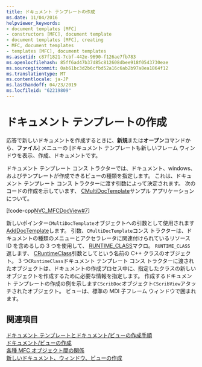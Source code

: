```yaml
---
title: ドキュメント テンプレートの作成
ms.date: 11/04/2016
helpviewer_keywords:
- document templates [MFC]
- constructors [MFC], document template
- document templates [MFC], creating
- MFC, document templates
- templates [MFC], document templates
ms.assetid: c87f1821-7cbf-442e-9690-f126ae7fb783
ms.openlocfilehash: 85ff6ad47b37d85c812608dbee918f0543730eae
ms.sourcegitcommit: 0ab61bc3d2b6cfbd52a16c6ab2b97a8ea1864f12
ms.translationtype: MT
ms.contentlocale: ja-JP
ms.lasthandoff: 04/23/2019
ms.locfileid: "62219809"
---
```

# <a name="document-template-creation"></a>ドキュメント テンプレートの作成

応答で新しいドキュメントを作成するときに、**新規**または**オープン**コマンドから、**ファイル**] メニューの [ドキュメント テンプレートも新しいフレーム ウィンドウを表示、作成、ドキュメントです。

ドキュメント テンプレート コンス トラクターでは、ドキュメント、windows、およびテンプレートが作成できるビューの種類を指定します。 これは、ドキュメント テンプレート コンス トラクターに渡す引数によって決定されます。 次のコードの作成を示しています、 [CMultiDocTemplate](../mfc/reference/cmultidoctemplate-class.md)サンプル アプリケーションについて。

[!code-cpp[NVC_MFCDocView#7](../mfc/codesnippet/cpp/document-template-creation_1.cpp)]

新しいポインター`CMultiDocTemplate`オブジェクトへの引数として使用されます[AddDocTemplate](../mfc/reference/cwinapp-class.md#adddoctemplate)します。 引数、`CMultiDocTemplate`コンス トラクターは、ドキュメントの種類のメニューとアクセラレータに関連付けられているリソース ID を含めるしの 3 つを使用して、 [RUNTIME_CLASS](../mfc/reference/run-time-object-model-services.md#runtime_class)マクロ。 `RUNTIME_CLASS` 返します、 [CRuntimeClass](../mfc/reference/cruntimeclass-structure.md)引数としてという名前の C++ クラスのオブジェクト。 3 つ`CRuntimeClass`ドキュメント テンプレート コンス トラクターに渡されたオブジェクトは、ドキュメントの作成プロセス中に、指定したクラスの新しいオブジェクトを作成するために必要な情報を指定します。 作成するドキュメント テンプレートの作成の例を示します`CScribDoc`オブジェクト`CScribView`アタッチされたオブジェクト。 ビューは、標準の MDI 子フレーム ウィンドウで囲まれます。

## <a name="see-also"></a>関連項目

[ドキュメント テンプレートとドキュメント/ビューの作成手順](../mfc/document-templates-and-the-document-view-creation-process.md)<br/>
[ドキュメント/ビューの作成](../mfc/document-view-creation.md)<br/>
[各種 MFC オブジェクト間の関係](../mfc/relationships-among-mfc-objects.md)<br/>
[新しいドキュメント、ウィンドウ、ビューの作成](../mfc/creating-new-documents-windows-and-views.md)
